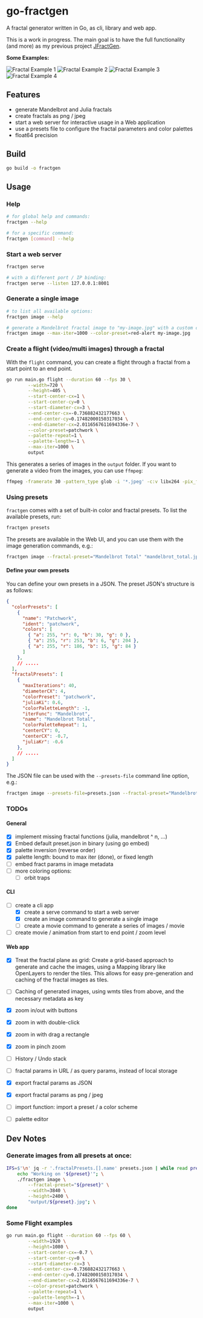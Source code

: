 # go-fractgen

A fractal generator written in Go, as cli, library and web app.

This is a work in progress. The main goal is to have the full functionality (and more) as my previous
project [JFractGen](https://github.com/bylexus/JFractGen).

**Some Examples:**

![Fractal Example 1](./example1.jpg)
![Fractal Example 2](./example2.jpg)
![Fractal Example 3](./example3.jpg)
![Fractal Example 4](./example4.jpg)

## Features

- generate Mandelbrot and Julia fractals
- create fractals as png / jpeg
- start a web server for interactive usage in a Web application
- use a presets file to configure the fractal parameters and color palettes
- float64 precision

## Build

```bash
go build -o fractgen
```

## Usage

### Help

```bash
# for global help and commands:
fractgen --help

# for a specific command:
fractgen [command] --help
```

### Start a web server

```bash
fractgen serve

# with a different port / IP binding:
fractgen serve --listen 127.0.0.1:8001
```

### Generate a single image

```bash
# to list all available options:
fractgen image --help 

# generate a Mandelbrot fractal image to "my-image.jpg" with a custom color palette and 1000 iterations:
fractgen image --max-iter=1000 --color-preset=red-alert my-image.jpg
```


### Create a flight (video/multi images) through a fractal

With the `flight` command, you can create a flight through a fractal from a start point to an end point.

```bash
go run main.go flight --duration 60 --fps 30 \
		--width=720 \
		--height=405 \
        --start-center-cx=1 \
        --start-center-cy=0 \
        --start-diameter-cx=3 \
        --end-center-cx=-0.736882432177663 \
        --end-center-cy=0.17482000150317034 \
        --end-diameter-cx=2.0116567611694336e-7 \
        --color-preset=patchwork \
        --palette-repeat=1 \
        --palette-length=-1 \
        --max-iter=1000 \
		output
```

This generates a series of images in the `output` folder. If you want to generate a video from the images, you can use `ffmpeg`:

```bash
ffmpeg -framerate 30 -pattern_type glob -i '*.jpeg' -c:v libx264 -pix_fmt yuv420p out.mp4
```

### Using presets

`fractgen` comes with a set of built-in color and fractal presets. To list the available presets, run:

```bash
fractgen presets
```

The presets are available in the Web UI, and you can use them with the image generation commands, e.g.:

```bash
fractgen image --fractal-preset="Mandelbrot Total" "mandelbrot_total.jpg"
```

#### Define your own presets

You can define your own presets in a JSON. The preset JSON's structure is as follows:

```json
{
  "colorPresets": [
    {
      "name": "Patchwork",
      "ident": "patchwork",
      "colors": [
        { "a": 255, "r": 0, "b": 30, "g": 0 },
        { "a": 255, "r": 253, "b": 6, "g": 204 },
        { "a": 255, "r": 186, "b": 15, "g": 84 }
      ]
    },
	// .....
  ],
  "fractalPresets": [
    {
      "maxIterations": 40,
      "diameterCX": 4,
      "colorPreset": "patchwork",
      "juliaKi": 0.6,
      "colorPaletteLength": -1,
      "iterFunc": "Mandelbrot",
      "name": "Mandelbrot Total",
      "colorPaletteRepeat": 1,
      "centerCY": 0,
      "centerCX": -0.7,
      "juliaKr": -0.6
    },
	// .....
  ]
}
```

The JSON file can be used with the `--presets-file` command line option, e.g.:

```bash
fractgen image --presets-file=presets.json --fractal-preset="Mandelbrot Total" "mandelbrot_total.jpg"
```





### TODOs

#### General

- [x] implement missing fractal functions (julia, mandelbrot ^ n, ...)
- [x] Embed default preset.json in binary (using go embed)
- [x] palette inversion (reverse order)
- [x] palette length: bound to max iter (done), or fixed length
- [ ] embed fract params in image metadata
- [ ] more coloring options:
  - [ ] orbit traps

#### CLI

- [ ] create a cli app
	- [x] create a serve command to start a web server
	- [x] create an image command to generate a single image
	- [ ] create a movie command to generate a series of images / movie

- [ ] create movie / animation from start to end point / zoom level

#### Web app

- [x] Treat the fractal plane as grid: Create a grid-based approach to generate and cache the images,
using a Mapping library like OpenLayers to render the tiles. This allows for easy pre-generation and caching
of the fractal images as tiles.
- [ ] Caching of generated images, using wmts tiles from above, and the necessary metadata as key
- [x] zoom in/out with buttons
- [x] zoom in with double-click
- [x] zoom in with drag a rectangle
- [x] zoom in pinch zoom
- [ ] History / Undo stack
- [ ] fractal params in URL / as query params, instead of local storage
- [x] export fractal params as JSON
- [x] export fractal params as png / jpeg
- [ ] import function: import a preset / a color scheme
- [ ] palette editor


## Dev Notes

### Generate images from all presets at once:

```bash
IFS=$'\n' jq -r '.fractalPresets.[].name' presets.json | while read preset; do; \ 
	echo "Working on '${preset}'"; \
	./fractgen image \
		--fractal-preset="${preset}" \
		--width=3840 \
		--height=2400 \
		"output/${preset}.jpg"; \
done
```

### Some Flight examples

```bash
go run main.go flight --duration 60 --fps 60 \
		--width=1920 \
		--height=1080 \
        --start-center-cx=-0.7 \
        --start-center-cy=0 \
        --start-diameter-cx=3 \
        --end-center-cx=-0.736882432177663 \
        --end-center-cy=0.17482000150317034 \
        --end-diameter-cx=2.0116567611694336e-7 \
        --color-preset=patchwork \
        --palette-repeat=1 \
        --palette-length=-1 \
        --max-iter=1000 \
		output
```